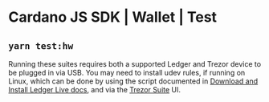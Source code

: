 # Cardano JS SDK | Wallet | Test

## `yarn test:hw`
Running these suites requires both a supported Ledger and Trezor device to be plugged in via USB. You may need to
install udev rules, if running on Linux, which can be done by using the script documented in
[Download and Install Ledger Live docs], and via the [Trezor Suite] UI.

[Download and Install Ledger Live docs]: https://support.ledger.com/hc/en-us/articles/4404389606417-Download-and-install-Ledger-Live?docs=true
[Trezor Suite]: https://trezor.io/trezor-suite